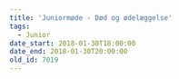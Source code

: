 ```yaml
---
title: 'Juniormøde - Død og ødelæggelse'
tags:
  - Junior
date_start: 2018-01-30T18:00:00
date_end: 2018-01-30T20:00:00
old_id: 7019
---
```

